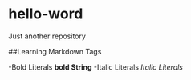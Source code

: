 # hello-word
Just another repository


##Learning Markdown Tags

-Bold Literals __bold String__
-Italic Literals _Italic Literals_
